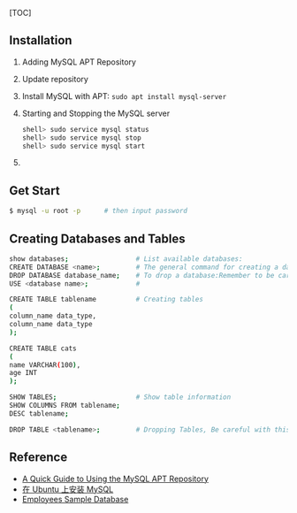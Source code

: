 [TOC]

## Installation

1. Adding MySQL APT Repository

2. Update repository

3. Install MySQL with APT: `sudo apt install mysql-server`

4. Starting and Stopping the MySQL server

   ```bash
   shell> sudo service mysql status
   shell> sudo service mysql stop
   shell> sudo service mysql start
   ```

   

5. 

## Get Start

```bash
$ mysql -u root -p		# then input password
```



## Creating Databases and Tables

```bash
show databases;					# List available databases:
CREATE DATABASE <name>;			# The general command for creating a database:
DROP DATABASE database_name;	# To drop a database:Remember to be careful with this command! Once you drop a database, it's gone!
USE <database name>;			# 

CREATE TABLE tablename			# Creating tables
(
column_name data_type,
column_name data_type
);

CREATE TABLE cats
(
name VARCHAR(100),
age INT
);

SHOW TABLES;					# Show table information
SHOW COLUMNS FROM tablename;
DESC tablename;

DROP TABLE <tablename>; 		# Dropping Tables, Be careful with this command!
```





## Reference

* [A Quick Guide to Using the MySQL APT Repository](https://dev.mysql.com/doc/mysql-apt-repo-quick-guide/en/)
* [在 Ubuntu 上安装 MySQL](https://blog.csdn.net/liang19890820/article/details/105071479)
* [Employees Sample Database](https://dev.mysql.com/doc/employee/en/employees-installation.html)